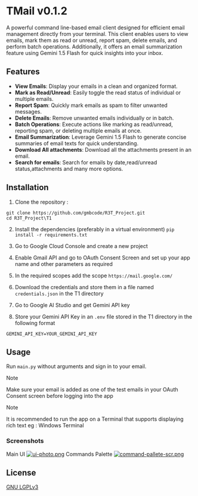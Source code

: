 
# TMail v0.1.2
A powerful command line-based email client designed for efficient email management directly from your terminal. This client enables users to view emails, mark them as read or unread, report spam, delete emails, and perform batch operations. Additionally, it offers an email summarization feature using Gemini 1.5 Flash for quick insights into your inbox.

## Features
- **View Emails**: Display your emails in a clean and organized format.
- **Mark as Read/Unread**: Easily toggle the read status of individual or multiple emails.
- **Report Spam**: Quickly mark emails as spam to filter unwanted messages.
- **Delete Emails**: Remove unwanted emails individually or in batch.
- **Batch Operations**: Execute actions like marking as read/unread, reporting spam, or deleting multiple emails at once.
- **Email Summarization**: Leverage Gemini 1.5 Flash to generate concise summaries of email texts for quick understanding.
- **Download All attachments**: Download all the attachments present in an email.
- **Search for emails**: Search for emails by date,read/unread status,attachments and many more options.

## Installation
1. Clone the repository :
```
git clone https://github.com/gmbcode/R3T_Project.git
cd R3T_Project\T1
```
2. Install the dependencies (preferably in a virtual environment)
`pip install -r requirements.txt`

3. Go to Google Cloud Console and create a new project
4. Enable Gmail API and go to OAuth Consent Screen and set up your app name and other parameters as required
5. In the required scopes add the scope `https://mail.google.com/`
6. Download the credentials and store them in a file named `credentials.json` in the T1 directory
7. Go to Google AI Studio and get Gemini API key
8. Store your Gemini API Key in an `.env` file stored in the T1 directory in the following format
``` 
GEMINI_API_KEY=YOUR_GEMINI_API_KEY
```
## Usage
 Run `main.py` without arguments and sign in to your email.
 > [!NOTE]
>Make sure your email is added as one of the test emails in your OAuth Consent screen before logging into the app
 
> [!NOTE]
 > It is recommended to run the app on a Terminal that supports displaying rich text eg : Windows Terminal
### Screenshots
Main UI
[![ui-photo.png](https://i.postimg.cc/kMFd5476/ui-photo.png)](https://postimg.cc/RqFYsv64)
Commands Palette
[![command-pallete-scr.png](https://i.postimg.cc/15BPvzTh/command-pallete-scr.png)](https://postimg.cc/ykDwd7sv)
## License
[GNU LGPLv3](https://choosealicense.com/licenses/lgpl-3.0/)
    
